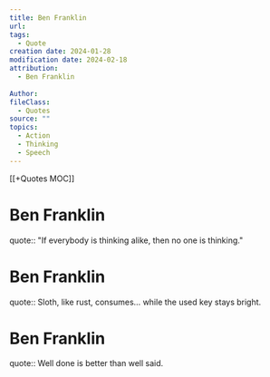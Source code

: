 ```yaml
---
title: Ben Franklin
url: 
tags:
  - Quote
creation date: 2024-01-28
modification date: 2024-02-18
attribution:
  - Ben Franklin
 
Author: 
fileClass:
  - Quotes
source: ""
topics:
  - Action
  - Thinking
  - Speech
---
```


[[+Quotes MOC]]

# Ben Franklin

quote:: "If everybody is thinking alike, then no one is thinking."

# Ben Franklin

quote:: Sloth, like rust, consumes… while the used key stays bright.

# Ben Franklin

quote:: Well done is better than well said.
